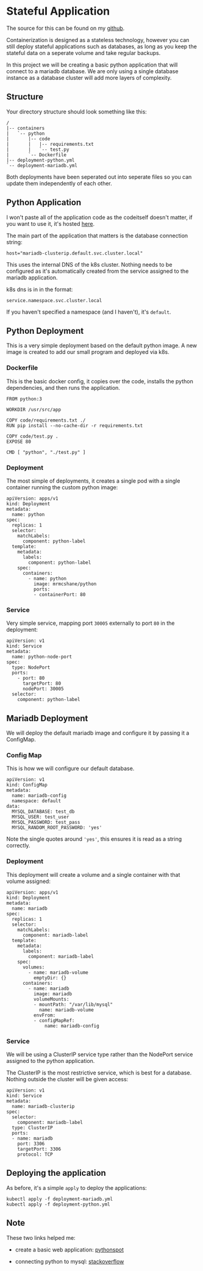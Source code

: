 # Stateful Application

The source for this can be found on my [github](https://github.com/mrmcshane/k8s-training/tree/master/03-stateful-application).

Containerization is designed as a stateless technology, however you can still deploy stateful applications such as databases, as long as you keep the stateful data on a seperate volume and take regular backups.

In this project we will be creating a basic python application that will connect to a mariadb database.
We are only using a single database instance as a database cluster will add more layers of complexity.


## Structure

Your directory structure should look something like this:
```
/
|-- containers
|   `-- python
|       |-- code
|       |   |-- requirements.txt
|       |   `-- test.py
|       `-- Dockerfile
|-- deployment-python.yml
`-- deployment-mariadb.yml
```

Both deployments have been seperated out into seperate files so you can update them independently of each other.

## Python Application

I won't paste all of the application code as the codeitself doesn't matter, if you want to use it, it's hosted [here](https://github.com/mrmcshane/k8s-training/blob/master/03-stateful-application/containers/python/code/test.py).

The main part of the application that matters is the database connection string:
```
host="mariadb-clusterip.default.svc.cluster.local"
```
This uses the internal DNS of the k8s cluster. Nothing needs to be configured as it's automatically created from the service assigned to the mariadb application.

k8s dns is in in the format:
```
service.namespace.svc.cluster.local
```
If you haven't specified a namespace (and I haven't), it's `default`.

## Python Deployment

This is a very simple deployment based on the default python image.
A new image is created to add our small program and deployed via k8s.

### Dockerfile

This is the basic docker config, it copies over the code, installs the python dependencies, and then runs the application.
```
FROM python:3

WORKDIR /usr/src/app

COPY code/requirements.txt ./
RUN pip install --no-cache-dir -r requirements.txt

COPY code/test.py .
EXPOSE 80

CMD [ "python", "./test.py" ]
```

### Deployment

The most simple of deployments, it creates a single pod with a single container running the custom python image:
```
apiVersion: apps/v1
kind: Deployment
metadata:
  name: python
spec:
  replicas: 1
  selector:
    matchLabels:
      component: python-label
  template:
    metadata:
      labels:
        component: python-label
    spec:
      containers:
        - name: python
          image: mrmcshane/python
          ports:
          - containerPort: 80
```

### Service

Very simple service, mapping port `30005` externally to port `80` in the deployment:
```
apiVersion: v1
kind: Service
metadata:
  name: python-node-port
spec:
  type: NodePort
  ports:
    - port: 80
      targetPort: 80
      nodePort: 30005
  selector:
    component: python-label
```


## Mariadb Deployment

We will deploy the default mariadb image and configure it by passing it a ConfigMap.

### Config Map

This is how we will configure our default database.
```
apiVersion: v1
kind: ConfigMap
metadata:
  name: mariadb-config
  namespace: default
data:
  MYSQL_DATABASE: test_db
  MYSQL_USER: test_user
  MYSQL_PASSWORD: test_pass
  MYSQL_RANDOM_ROOT_PASSWORD: 'yes'
```
Note the single quotes around `'yes'`, this ensures it is read as a string correctly.

### Deployment

This deployment will create a volume and a single container with that volume assigned:
```
apiVersion: apps/v1
kind: Deployment
metadata:
  name: mariadb
spec:
  replicas: 1
  selector:
    matchLabels:
      component: mariadb-label
  template:
    metadata:
      labels:
        component: mariadb-label
    spec:
      volumes:
        - name: mariadb-volume
          emptyDir: {}
      containers:
        - name: mariadb
          image: mariadb
          volumeMounts:
          - mountPath: "/var/lib/mysql"
            name: mariadb-volume
          envFrom:
          - configMapRef:
              name: mariadb-config
```

### Service

We will be using a ClusterIP service type rather than the NodePort service assigned to the python application. 

The ClusterIP is the most restrictive service, which is best for a database. Nothing outside the cluster will be given access:

```
apiVersion: v1
kind: Service
metadata:  
  name: mariadb-clusterip
spec:
  selector:    
    component: mariadb-label
  type: ClusterIP
  ports:  
  - name: mariadb
    port: 3306
    targetPort: 3306
    protocol: TCP
```

## Deploying the application

As before, it's a simple `apply` to deploy the applications:
```
kubectl apply -f deployment-mariadb.yml
kubectl apply -f deployment-python.yml
```

## Note

These two links helped me:

- create a basic web application: [pythonspot](https://pythonspot.com/flask-web-app-with-python/)

- connecting python to mysql: [stackoverflow](https://stackoverflow.com/questions/51191563/connecting-python-and-mysql-in-docker-docker-compose)

